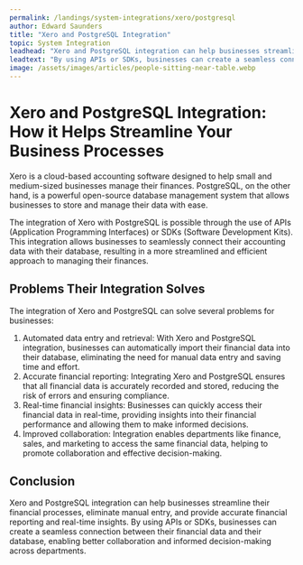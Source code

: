 ```yaml
---
permalink: /landings/system-integrations/xero/postgresql
author: Edward Saunders
title: "Xero and PostgreSQL Integration"
topic: System Integration
leadhead: "Xero and PostgreSQL integration can help businesses streamline their financial processes, eliminate manual entry, and provide accurate financial reporting and real-time insights"
leadtext: "By using APIs or SDKs, businesses can create a seamless connection between their financial data and their database, enabling better collaboration and informed decision-making across departments."
image: /assets/images/articles/people-sitting-near-table.webp
---
```

<div class="arttext">    <h1>Xero and PostgreSQL Integration: How it Helps Streamline Your Business Processes</h1>
    <p>Xero is a cloud-based accounting software designed to help small and medium-sized businesses manage their finances. PostgreSQL, on the other hand, is a powerful open-source database management system that allows businesses to store and manage their data with ease. </p>
    <p>The integration of Xero with PostgreSQL is possible through the use of APIs (Application Programming Interfaces) or SDKs (Software Development Kits). This integration allows businesses to seamlessly connect their accounting data with their database, resulting in a more streamlined and efficient approach to managing their finances. </p>
    <h2>Problems Their Integration Solves</h2>
    <p>The integration of Xero and PostgreSQL can solve several problems for businesses:</p>
    <ol>
      <li>Automated data entry and retrieval: With Xero and PostgreSQL integration, businesses can automatically import their financial data into their database, eliminating the need for manual data entry and saving time and effort.</li>
      <li>Accurate financial reporting: Integrating Xero and PostgreSQL ensures that all financial data is accurately recorded and stored, reducing the risk of errors and ensuring compliance.</li>
      <li>Real-time financial insights: Businesses can quickly access their financial data in real-time, providing insights into their financial performance and allowing them to make informed decisions.</li>
      <li>Improved collaboration: Integration enables departments like finance, sales, and marketing to access the same financial data, helping to promote collaboration and effective decision-making.</li>
    </ol>
    <h2>Conclusion</h2>
    <p>Xero and PostgreSQL integration can help businesses streamline their financial processes, eliminate manual entry, and provide accurate financial reporting and real-time insights. By using APIs or SDKs, businesses can create a seamless connection between their financial data and their database, enabling better collaboration and informed decision-making across departments. </p>
</div>